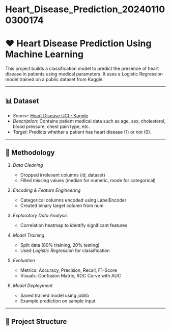 # Heart_Disease_Prediction_202401100300174
# ❤ Heart Disease Prediction Using Machine Learning

This project builds a classification model to predict the presence of heart disease in patients using medical parameters. It uses a Logistic Regression model trained on a public dataset from Kaggle.

---

## 📊 Dataset

- *Source*: [Heart Disease UCI - Kaggle](https://www.kaggle.com/datasets/redwankarimsony/heart-disease-data)
- *Description*: Contains patient medical data such as age, sex, cholesterol, blood pressure, chest pain type, etc.
- *Target*: Predicts whether a patient has heart disease (1) or not (0).

---

## 🔧 Methodology

1. *Data Cleaning*
   - Dropped irrelevant columns (id, dataset)
   - Filled missing values (median for numeric, mode for categorical)

2. *Encoding & Feature Engineering*
   - Categorical columns encoded using LabelEncoder
   - Created binary target column from num

3. *Exploratory Data Analysis*
   - Correlation heatmap to identify significant features

4. *Model Training*
   - Split data (80% training, 20% testing)
   - Used *Logistic Regression* for classification

5. *Evaluation*
   - Metrics: Accuracy, Precision, Recall, F1-Score
   - Visuals: Confusion Matrix, ROC Curve with AUC

6. *Model Deployment*
   - Saved trained model using joblib
   - Example prediction on sample input

---

## 📁 Project Structure
